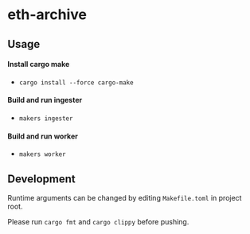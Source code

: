 # eth-archive

## Usage

#### Install cargo make

- `cargo install --force cargo-make`

#### Build and run ingester

- `makers ingester`

#### Build and run worker

- `makers worker`

## Development

Runtime arguments can be changed by editing `Makefile.toml` in project root.

Please run `cargo fmt` and `cargo clippy` before pushing.
